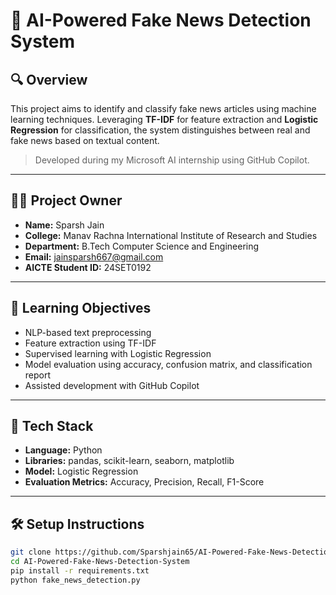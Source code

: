# 📰 AI-Powered Fake News Detection System

## 🔍 Overview
This project aims to identify and classify fake news articles using machine learning techniques. Leveraging **TF-IDF** for feature extraction and **Logistic Regression** for classification, the system distinguishes between real and fake news based on textual content.

> Developed during my Microsoft AI internship using GitHub Copilot.

---

## 👨‍💻 Project Owner
- **Name:** Sparsh Jain  
- **College:** Manav Rachna International Institute of Research and Studies  
- **Department:** B.Tech Computer Science and Engineering  
- **Email:** jainsparsh667@gmail.com  
- **AICTE Student ID:** 24SET0192

---

## 🎯 Learning Objectives
- NLP-based text preprocessing  
- Feature extraction using TF-IDF  
- Supervised learning with Logistic Regression  
- Model evaluation using accuracy, confusion matrix, and classification report  
- Assisted development with GitHub Copilot

---

## 🧰 Tech Stack
- **Language:** Python  
- **Libraries:** pandas, scikit-learn, seaborn, matplotlib  
- **Model:** Logistic Regression  
- **Evaluation Metrics:** Accuracy, Precision, Recall, F1-Score

---

## 🛠️ Setup Instructions
```bash
git clone https://github.com/Sparshjain65/AI-Powered-Fake-News-Detection-System.git
cd AI-Powered-Fake-News-Detection-System
pip install -r requirements.txt
python fake_news_detection.py
